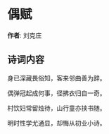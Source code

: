 # 偶赋

**作者**: 刘克庄

## 诗词内容

身已深藏畏俗知，客来邻曲善为辞。

偶弹冠起成何事，径拂衣归自一奇。

村饮妇常留烛待，山行童亦挟书随。

明时性学尤通显，却悔从初业小诗。

